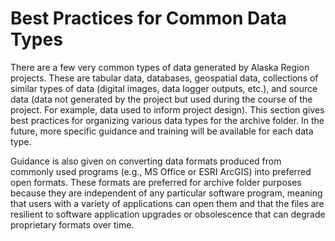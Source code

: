 # Best Practices for Common Data Types

There are a few very common types of data generated by Alaska Region projects. These are tabular data, databases, geospatial data, collections of similar types of data \(digital images, data logger outputs, etc.\), and source data \(data not generated by the project but used during the course of the project. For example, data used to inform project design\). This section gives best practices for organizing various data types for the archive folder. In the future, more specific guidance and training will be available for each data type.

Guidance is also given on converting data formats produced from commonly used programs \(e.g., MS Office or ESRI ArcGIS\) into preferred open formats. These formats are preferred for archive folder purposes because they are independent of any particular software program, meaning that users with a variety of applications can open them and that the files are resilient to software application upgrades or obsolescence that can degrade proprietary formats over time.  


